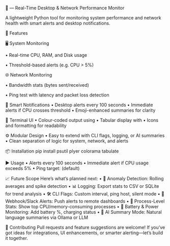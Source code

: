 📘  — Real-Time Desktop & Network Performance Monitor

A lightweight Python tool for monitoring system performance and network health with smart alerts and desktop notifications.

🚀 Features

🖥️ System Monitoring
  
  • 	Real-time CPU, RAM, and Disk usage
  
  • 	Threshold-based alerts (e.g. CPU > 5%)

🌐 Network Monitoring
  
  • 	Bandwidth stats (bytes sent/received)
  
  • 	Ping test with latency and packet loss detection

🔔 Smart Notifications
  • 	Desktop alerts every 100 seconds
  • 	Immediate alerts if CPU crosses threshold
  • 	Emoji-enhanced summaries for clarity

🎨 Terminal UI
  • 	Colour-coded output using 
  • 	Tabular display with 
  • 	Icons and formatting for readability

⚙️ Modular Design
  • 	Easy to extend with CLI flags, logging, or AI summaries
  • 	Clean separation of logic for system, network, and alerts

📦 Installation
  pip install psutil plyer colorama tabulate

▶️ Usage
  • 	Alerts every 100 seconds
  • 	Immediate alert if CPU usage exceeds 5%
  • 	Ping target:  (default)

📈 Future Scope
Here’s what’s planned next:
  • 	🧠 Anomaly Detection: Rolling averages and spike detection
  • 	📊 Logging: Export stats to CSV or SQLite for trend analysis
  • 	🛠️ CLI Flags: Custom interval, ping host, silent mode
  • 	🔗 Webhook/Slack Alerts: Push alerts to remote dashboards
  • 	🧪 Process-Level Stats: Show top CPU/memory-consuming processes
  • 	🔋 Battery & Power Monitoring: Add battery %, charging status
  • 	🧠 AI Summary Mode: Natural language summaries via Ollama or LLM

🤝 Contributing
  Pull requests and feature suggestions are welcome! If you’ve got ideas for integrations, UI enhancements, or smarter alerting—let’s build it together.

